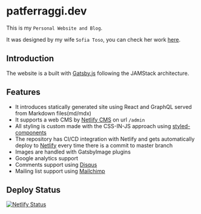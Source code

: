 # patferraggi.dev

This is my `Personal Website and Blog`.

It was designed by my wife `Sofia Toso`, you can check her work [here](https://sofiatoso.com/).

## Introduction

The website is a built with [Gatsby.js](https://www.gatsbyjs.org/) following the JAMStack architecture.

## Features

- It introduces statically generated site using React and GraphQL served from Markdown files(md/mdx)
- It supports a web CMS by [Netlify CMS](https://www.netlifycms.org/) on url `/admin`
- All styling is custom made with the CSS-IN-JS approach using [styled-components](https://styled-components.com/)
- The repository has CI/CD integration with Netlify and gets automatically deploy to [Netlify](https://www.netlify.com/) every time there is a commit to master branch
- Images are handled with GatsbyImage plugins
- Google analytics support
- Comments support using [Disqus](https://disqus.com/)
- Mailing list support using [Mailchimp](https://mailchimp.com/)

## Deploy Status

[![Netlify Status](https://api.netlify.com/api/v1/badges/be573d40-871f-4b68-a579-28d95ceeeff7/deploy-status)](https://app.netlify.com/sites/patferraggi/deploys)
